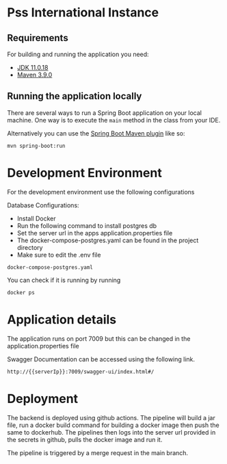 # Pss International Instance

## Requirements

For building and running the application you need:

- [JDK 11.0.18](http://www.oracle.com/technetwork/java/javase/downloads/jdk8-downloads-2133151.html)
- [Maven 3.9.0](https://maven.apache.org)

## Running the application locally

There are several ways to run a Spring Boot application on your local machine. 
One way is to execute the `main` method in the class from your IDE.

Alternatively you can use the [Spring Boot Maven plugin](https://docs.spring.io/spring-boot/docs/current/reference/html/build-tool-plugins-maven-plugin.html) like so:

```shell
mvn spring-boot:run
```

# Development Environment
For the development environment use the following configurations

Database Configurations:

- Install Docker
- Run the following command to install postgres db
- Set the server url in the apps application.properties file
- The docker-compose-postgres.yaml can be found in the project directory
- Make sure to edit the .env file

```shell
docker-compose-postgres.yaml
```

You can check if it is running by running 
```shell
docker ps
```

# Application details
The application runs on port 7009 but this can be changed in the application.properties file

Swagger Documentation can be accessed using the following link.
```
http://{{serverIp}}:7009/swagger-ui/index.html#/
```


# Deployment

The backend is deployed using github actions. The pipeline will build a jar file,
run a docker build command for building a docker image then push the same to dockerhub.
The pipelines then logs into the server url provided in the secrets in github, 
pulls the docker image and run it.

The pipeline is triggered by a merge request in the main branch.










